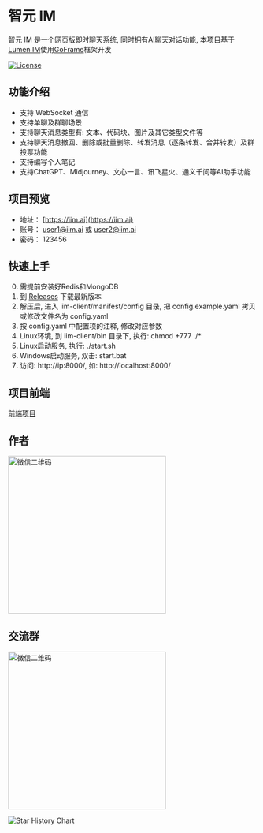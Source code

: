 # 智元 IM

智元 IM 是一个网页版即时聊天系统, 同时拥有AI聊天对话功能, 本项目基于[Lumen IM](https://github.com/gzydong/go-chat)使用[GoFrame](https://github.com/gogf/gf)框架开发


[![License](https://img.shields.io/static/v1?label=license&message=MIT&color=green)](https://github.com/iimeta/iim-client)

## 功能介绍
- 支持 WebSocket 通信
- 支持单聊及群聊场景
- 支持聊天消息类型有: 文本、代码块、图片及其它类型文件等
- 支持聊天消息撤回、删除或批量删除、转发消息（逐条转发、合并转发）及群投票功能
- 支持编写个人笔记
- 支持ChatGPT、Midjourney、文心一言、讯飞星火、通义千问等AI助手功能

## 项目预览

- 地址： [https://iim.ai](https://iim.ai)
- 账号： user1@iim.ai 或 user2@iim.ai
- 密码： 123456

## 快速上手
0. 需提前安装好Redis和MongoDB
1. 到 [Releases](https://github.com/iimeta/iim-client/releases) 下载最新版本
2. 解压后, 进入 iim-client/manifest/config 目录, 把 config.example.yaml 拷贝或修改文件名为 config.yaml 
3. 按 config.yaml 中配置项的注释, 修改对应参数
4. Linux环境, 到 iim-client/bin 目录下, 执行: chmod +777 ./*
5. Linux启动服务, 执行: ./start.sh
6. Windows启动服务, 双击: start.bat
7. 访问: http://ip:8000/, 如: http://localhost:8000/

## 项目前端
[前端项目](https://github.com/iimeta/iim-web)

## 作者
 <img src="https://raw.githubusercontent.com/iimeta/iim-client/main/resource/images/Author.png" width="320" alt="微信二维码"/>

 ## 交流群
 <img src="https://raw.githubusercontent.com/iimeta/iim-client/main/resource/images/WeChatGroup.png" width="320" alt="微信二维码"/>

![Star History Chart](https://api.star-history.com/svg?repos=iimeta/iim-client&type=Date)
